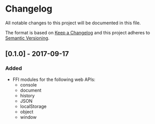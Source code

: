 # Changelog
All notable changes to this project will be documented in this file.

The format is based on [Keep a Changelog](http://keepachangelog.com/en/1.0.0/)
and this project adheres to [Semantic Versioning](http://semver.org/spec/v2.0.0.html).

## [0.1.0] - 2017-09-17
### Added

- FFI modules for the following web APIs:
  - console
  - document
  - history
  - JSON
  - localStorage
  - object
  - window
